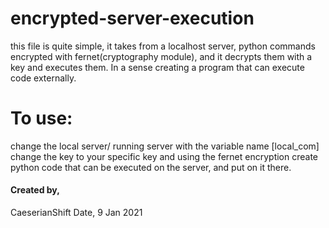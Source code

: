 # encrypted-server-execution
this file is quite simple, it takes from a localhost server, python commands encrypted with fernet(cryptography module), and it decrypts them with a key and executes them. In a sense creating a program that can execute code externally.

<h1>To use: </h1>    
change the local server/ running server with the variable name [local_com]  
change the key to your specific key   
and using the fernet encryption create python code that can be executed on the server, and put on it there.    


<h4>Created by, </h4>   
<h7>CaeserianShift  </h7>     
Date, 9 Jan 2021      
